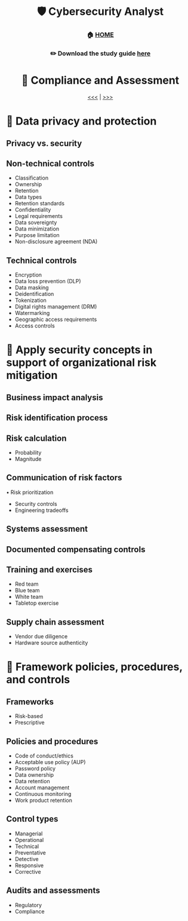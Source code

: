 
<div align='center'>

# 🛡️ Cybersecurity Analyst

### 🏠 [HOME](README.md)
### ✏️ Download the study guide [here](https://comptiacdn.azureedge.net/webcontent/docs/default-source/exam-objectives/comptia-cysa-cs0-002-exam-objectives-(6-0).pdf?sfvrsn=86668f47_2)

# 📌 Compliance and Assessment
[<<<](part4.md) | [>>>](part1.md)

</div>
 
#  📌 Data privacy and protection
## Privacy vs. security
## Non-technical controls
- Classification
- Ownership
- Retention
- Data types
- Retention standards
- Confidentiality
- Legal requirements
- Data sovereignty
- Data minimization
- Purpose limitation
- Non-disclosure agreement (NDA)
## Technical controls
- Encryption
- Data loss prevention (DLP)
- Data masking
- Deidentification
- Tokenization
- Digital rights management (DRM)
 - Watermarking
- Geographic access requirements
- Access controls

# 📌 Apply security concepts in support of organizational risk mitigation
## Business impact analysis
## Risk identification process
## Risk calculation
- Probability
- Magnitude
## Communication of risk factors
• Risk prioritization
- Security controls
- Engineering tradeoffs
## Systems assessment
## Documented compensating controls
## Training and exercises
- Red team
- Blue team
- White team
- Tabletop exercise
## Supply chain assessment
- Vendor due diligence
- Hardware source authenticity


# 📌 Framework policies, procedures, and controls
## Frameworks
- Risk-based
- Prescriptive
## Policies and procedures
- Code of conduct/ethics
- Acceptable use policy (AUP)
- Password policy
- Data ownership
- Data retention
- Account management
- Continuous monitoring
- Work product retention
## Control types
- Managerial
- Operational
- Technical
- Preventative
- Detective
- Responsive
- Corrective
## Audits and assessments
- Regulatory
- Compliance
